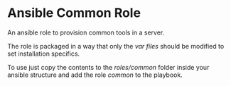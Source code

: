 # Ansible Common Role

An ansible role to provision common tools in a server.

The role is packaged in a way that only the *var files* should be modified to set installation specifics.

To use just copy the contents to the *roles/common* folder inside your ansible structure and add the role *common* to the playbook.